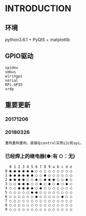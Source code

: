 # INTRODUCTION
##
## 环境
python3.6.1 + PyQt5 + matplotlib

## GPIO驱动

    spidev
    smbus
    wiringpi
    serial
    RPi.GPIO
    xrdp


## 重要更新
### 20171206

### 20180326
    重构重构重构，直接在control实例i2c和spi。

### 已经焊上的继电器(●:有 ○：无)
      0 1 2 3 4 5 6 7 8 9 a b c d e
    0 ● ● ● ● ● ● ○ ○ ○ ○ ○ ○ ○ ○ ○
    1 ● ● ● ● ● ● ○ ○ ● ○ ○ ○ ○ ○ ○
    2 ● ● ● ● ○ ○ ● ○ ● ● ● ○ ○ ● ○
    3 ○ ○ ● ● ● ○ ○ ● ○ ● ○ ● ○ ● ○
    4 ○ ○ ● ● ● ● ○ ● ○ ○ ○ ○ ○ ○ ○
    5 ○ ○ ○ ○ ○ ● ● ○ ○ ○ ○ ○ ○ ○ ○
    6 ○ ○ ○ ○ ○ ○ ● ○ ○ ○ ○ ○ ● ○ ○
    7 ○ ○ ○ ○ ○ ○ ○ ○ ○ ○ ○ ○ ○ ○ ○
    8 ○ ○ ○ ○ ○ ○ ○ ○ ○ ○ ○ ○ ○ ○ ○
    9 ○ ○ ○ ○ ○ ○ ○ ○ ○ ○ ○ ○ ○ ○ ○

